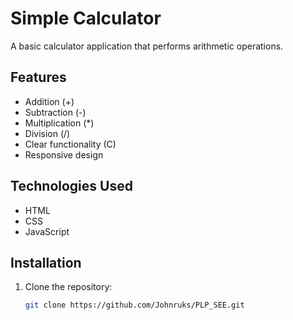 # Simple Calculator

A basic calculator application that performs arithmetic operations.

## Features
- Addition (+)
- Subtraction (-)
- Multiplication (*)
- Division (/)
- Clear functionality (C)
- Responsive design

## Technologies Used
- HTML
- CSS
- JavaScript

## Installation
1. Clone the repository:
   ```bash
   git clone https://github.com/Johnruks/PLP_SEE.git
